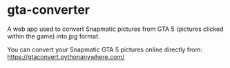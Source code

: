 # gta-converter

A web app used to convert Snapmatic pictures from GTA 5 (pictures clicked within the game) into jpg format.

You can convert your Snapmatic GTA 5 pictures online directly from:
https://gtaconvert.pythonanywhere.com/
